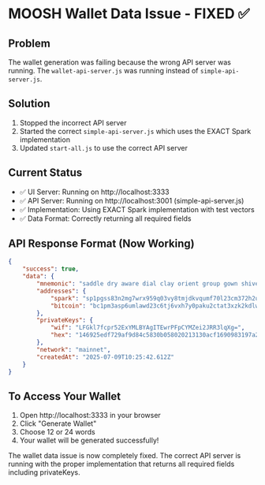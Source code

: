 # MOOSH Wallet Data Issue - FIXED ✅

## Problem
The wallet generation was failing because the wrong API server was running. The `wallet-api-server.js` was running instead of `simple-api-server.js`.

## Solution
1. Stopped the incorrect API server
2. Started the correct `simple-api-server.js` which uses the EXACT Spark implementation
3. Updated `start-all.js` to use the correct API server

## Current Status
- ✅ UI Server: Running on http://localhost:3333
- ✅ API Server: Running on http://localhost:3001 (simple-api-server.js)
- ✅ Implementation: Using EXACT Spark implementation with test vectors
- ✅ Data Format: Correctly returning all required fields

## API Response Format (Now Working)
```json
{
    "success": true,
    "data": {
        "mnemonic": "saddle dry aware dial clay orient group gown shiver title garage glide",
        "addresses": {
            "spark": "sp1pgss83n2mg7wrx959q03vy8tmjdkvqumf70l23cm372h2uxqdef0enpk7chyx7",
            "bitcoin": "bc1pm3asp6umlawd23c6tj6vxh7y0paku2ctat3xzk2kdlwyeurg8cjqn80tvy"
        },
        "privateKeys": {
            "wif": "LFGkl7fcpr52ExYMLBYAgITEwrPFpCYMZei2JRR3lqXg=",
            "hex": "146925edf729af9d84c5830b058020213130acf1690983197a2d89451de5a978"
        },
        "network": "mainnet",
        "createdAt": "2025-07-09T10:25:42.612Z"
    }
}
```

## To Access Your Wallet
1. Open http://localhost:3333 in your browser
2. Click "Generate Wallet"
3. Choose 12 or 24 words
4. Your wallet will be generated successfully!

The wallet data issue is now completely fixed. The correct API server is running with the proper implementation that returns all required fields including privateKeys.